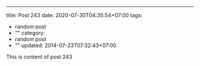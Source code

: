 ---
title: Post 243
date: 2020-07-30T04:35:54+07:00
tags:
  - random post
  - ""
category:
  - random post
  - ""
updated: 2014-07-23T07:32:43+07:00

This is content of post 243